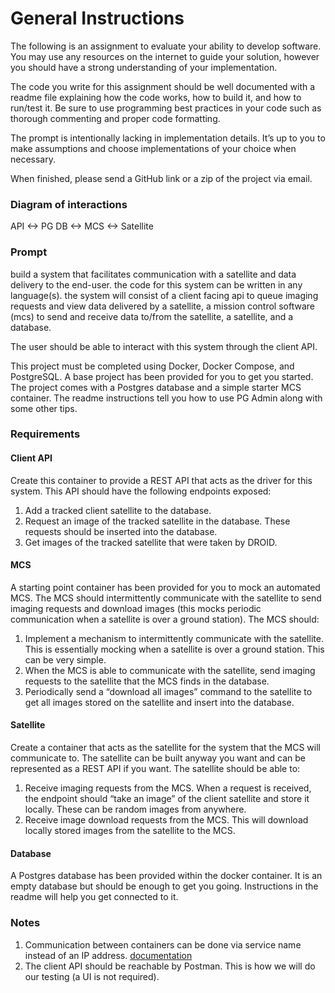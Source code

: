 # General Instructions

The following is an assignment to evaluate your ability to develop software. You may use any resources on the internet to guide your solution, however you should have a strong understanding of your implementation.

The code you write for this assignment should be well documented with a readme file explaining how the code works, how to build it, and how to run/test it. Be sure to use programming best practices in your code such as thorough commenting and proper code formatting.

The prompt is intentionally lacking in implementation details. It’s up to you to make assumptions and choose implementations of your choice when necessary.

When finished, please send a GitHub link or a zip of the project via email.

### Diagram of interactions

API <-> PG DB <-> MCS <-> Satellite

### Prompt

build a system that facilitates communication with a satellite and data delivery to the end-user. the code for this system can be written in any language(s). the system will consist of a client facing api to queue imaging requests and view data delivered by a satellite, a mission control software (mcs) to send and receive data to/from the satellite, a satellite, and a database.

The user should be able to interact with this system through the client API.

This project must be completed using Docker, Docker Compose, and PostgreSQL. A base project has been provided for you to get you started. The project comes with a Postgres database and a simple starter MCS container. The readme instructions tell you how to use PG Admin along with some other tips.

### Requirements

#### Client API

Create this container to provide a REST API that acts as the driver for this system. This API should have the following endpoints exposed:

1. Add a tracked client satellite to the database.
2. Request an image of the tracked satellite in the database. These requests should be inserted into the database.
3. Get images of the tracked satellite that were taken by DROID.

#### MCS 

A starting point container has been provided for you to mock an automated MCS. The MCS should intermittently communicate with the satellite to send imaging requests and download images (this mocks periodic communication when a satellite is over a ground station). The MCS should:

1. Implement a mechanism to intermittently communicate with the satellite. This is essentially mocking when a satellite is over a ground station. This can be very simple.
2. When the MCS is able to communicate with the satellite, send imaging requests to the satellite that the MCS finds in the database.
3. Periodically send a “download all images” command to the satellite to get all images stored on the satellite and insert into the database.

#### Satellite

Create a container that acts as the satellite for the system that the MCS will communicate to. The satellite can be built anyway you want and can be represented as a REST API if you want. The satellite should be able to:

1. Receive imaging requests from the MCS. When a request is received, the endpoint should “take an image” of the client satellite and store it locally. These can be random images from anywhere.
2. Receive image download requests from the MCS. This will download locally stored images from the satellite to the MCS.

#### Database

A Postgres database has been provided within the docker container. It is an empty database but should be enough to get you going. Instructions in the readme will help you get connected to it.

### Notes

1. Communication between containers can be done via service name instead of an IP address. [documentation](https://docs.docker.com/compose/networking/#link-containers)
2. The client API should be reachable by Postman. This is how we will do our testing (a UI is not required).
